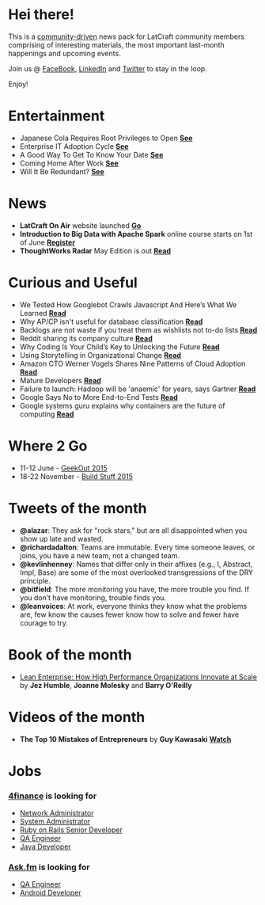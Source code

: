 
# Hei there!

This is a [community-driven](https://github.com/latcraft/digest) news pack for LatCraft community members comprising of interesting materials, the most important last-month happenings and upcoming events. 

Join us @ [FaceBook](https://www.facebook.com/groups/latcraft/), [LinkedIn](https://www.linkedin.com/groups/LatCraft-8187430) and [Twitter](https://twitter.com/latcraft) to stay in the loop.

Enjoy!

# Entertainment 
* Japanese Cola Requires Root Privileges to Open [**See**](http://i.imgur.com/PnfPk6F.jpg)
* Enterprise IT Adoption Cycle [**See**](http://2.bp.blogspot.com/-UEhN69ZnqYg/T_Lcspl8FGI/AAAAAAAAAIo/CoWvckFcVMw/s1600/Screen+Shot+2012-07-03+at+12.50.32.png)
* A Good Way To Get To Know Your Date [**See**](http://www.humoar.com/wp-content/uploads/2015/02/a-good-way-to-get-to-know-your-date.jpg)
* Coming Home After Work [**See**](http://devopsreactions.tumblr.com/post/116986728409/coming-home-after-work)
* Will It Be Redundant? [**See**](http://devopsreactions.tumblr.com/post/116911570154/will-it-be-redundant)


# News

* **LatCraft On Air** website launched [**Go**](latcraft.lv/air)
* **Introduction to Big Data with Apache Spark** online course starts on 1st of June [**Register**](https://www.edx.org/course/introduction-big-data-apache-spark-uc-berkeleyx-cs100-1x)
* **ThoughtWorks Radar** May Edition is out [**Read**](http://ej.uz/radarins)

# Curious and Useful
* We Tested How Googlebot Crawls Javascript And Here’s What We Learned
 [**Read**](http://searchengineland.com/tested-googlebot-crawls-javascript-heres-learned-220157)
 * Why AP/CP isn't useful for database classification [**Read**](https://martin.kleppmann.com/2015/05/11/please-stop-calling-databases-cp-or-ap.html)
 * Backlogs are not waste if you treat them as wishlists not to-do lists [**Read**](http://noop.nl/2015/05/backlogs-are-not-waste.html)
 * Reddit sharing its company culture [**Read**](http://www.redditblog.com/2015/05/were-sharing-our-companys-core-values.html)
 * Why Coding Is Your Child’s Key to Unlocking the Future [**Read**](http://www.wsj.com/articles/why-coding-is-your-childs-key-to-unlocking-the-future-1430080118?KEYWORDS%3Fmod=e2fb)
 * Using Storytelling in Organizational Change [**Read**](http://www.infoq.com/articles/storytelling-organizational-change)
* Amazon CTO Werner Vogels Shares Nine Patterns of Cloud Adoption [**Read**](http://www.infoq.com/news/2015/04/vogels-patterns-cloud-adoption)
* Mature Developers [**Read**](http://squeakyvessel.com/2015/05/12/mature-developers/)
* Failure to launch: Hadoop will be 'anaemic' for years, says Gartner [**Read**](http://www.theregister.co.uk/2015/05/13/hadoop_two_years_of_anaemia/?mt=1431807053422)
 * Google Says No to More End-to-End Tests [**Read**](http://googletesting.blogspot.co.uk/2015/04/just-say-no-to-more-end-to-end-tests.html)
* Google systems guru explains why containers are the future of computing [**Read**](https://medium.com/s-c-a-l-e/google-systems-guru-explains-why-containers-are-the-future-of-computing-87922af2cf95)


# Where 2 Go
* 11-12 June - [GeekOut 2015](http://2015.geekout.ee) 
* 18-22 November - [Build Stuff 2015](http://buildstuff.lt)



# Tweets of the month

* **@alazar**: They ask for "rock stars," but are all disappointed when you show up late and wasted.
* **@richardadalton**: Teams are immutable. Every time someone leaves, or joins, you have a new team, not a changed team.
* **@kevlinhenney**: Names that differ only in their affixes (e.g., I, Abstract, Impl, Base) are some of the most overlooked transgressions of the DRY principle.
* **@bitfield**: The more monitoring you have, the more trouble you find. If you don’t have monitoring, trouble finds you.
* **@leanvoices**: At work, everyone thinks they know what the problems are, few know the causes fewer know how to solve and fewer have courage to try.


# Book of the month
* [Lean Enterprise: How High Performance Organizations Innovate at Scale ](http://www.amazon.com/Lean-Enterprise-Performance-Organizations-Innovate/dp/1449368425) by **Jez Humble**, **Joanne Molesky** and **Barry O'Reilly**


# Videos of the month
* **The Top 10 Mistakes of Entrepreneurs** by **Guy Kawasaki** [**Watch**](https://www.youtube.com/watch?v=Oe5c9KK3ZIs)


# Jobs

### [**4finance**](http://www.4financeit.com) is looking for
- [Network Administrator](https://4finance.recruiterbox.com/jobs/fk0h17l/)
- [System Administrator](https://4finance.recruiterbox.com/jobs/fk0h17o/)
- [Ruby on Rails Senior Developer](https://4finance.recruiterbox.com/jobs/fk0hmik/)
- [QA Engineer](https://4finance.recruiterbox.com/jobs/fk0h6yw/)
- [Java Developer](https://4finance.recruiterbox.com/jobs/fk0y2g)

### [**Ask.fm**](http://www.ask.fm) is looking for
- [QA Engineer](http://www.likeit.lv/job/askfm/qa-engineer/3648/)
- [Android Developer](http://www.likeit.lv/job/askfm/android-developer/3659/)